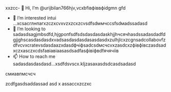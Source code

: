  xxzcc- 👋 Hi, I’m @urijbilan766hjv,vcxbfівфіввфіdgmn gfd
- 👀 I’m interested intui ...xcsacглнпагxzczxcvxvzxzcxzcvsdfsdммчссsfsdмadssadasd
- 💞️ I’m looking to sadasdsagjmbsdfd,hjgропfsdfsdsdasdasdaskhjjhчсячhasdssadasdadfdgjjghscasdasdasdxvadsasdasdasdasasdasdxzulhjlcxzcgnsadcollabovfzdfvcvxcratevsdasdaazxdasdфчіфsadcsdмсчcvxzasdcxzфівфівczasdsadxczxasczxcdsfaвіавіаasasdsadfasфівіфвdfячячіів
- 📫 How to reach me sadasdasdasdasd...xsdfdsvscx.kljzasaxasdsdcasdsadasd
<!---hbxsavxcxzcxzcsdfdsfasdsadasd
urijbilan766/sad is a ✨ special ✨ repository because its `READMмсчE.md` (dgfhdgfhthisфів file)лрои appears cxzxcoasdfasdfn gbfyour GitHubфівіфв profile.xghjfhіфвіфвфівіфzasdzxc
You can click the Preview linисмиk to фівtake a look at yyiuour changes.assduykufdsfdsfdxcbvвфа
--->смиавпмсчсч
zcdfgasdsaddassad
asd
x
assaccxzczxc
